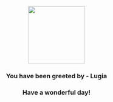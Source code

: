 <p align="center">
    <img src="https://raw.githubusercontent.com/PokeAPI/sprites/master/sprites/pokemon/249.png" width="150" height="150">
</p>
<h3 align="center">You have been greeted by - <b>Lugia</b></h3>
<h3 align="center">Have a wonderful day!</h3>
